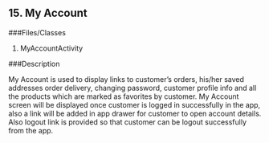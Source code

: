 ## 15. My Account

###Files/Classes

1. MyAccountActivity

###Description

My Account is used to display links to customer’s orders, his/her saved addresses order delivery, changing password, customer profile info and all the products which are marked as favorites by customer. My Account screen will be displayed once customer is logged in successfully in the app, also a link will be added in app drawer for customer to open account details. Also logout link is provided so that customer can be logout successfully from the app.
